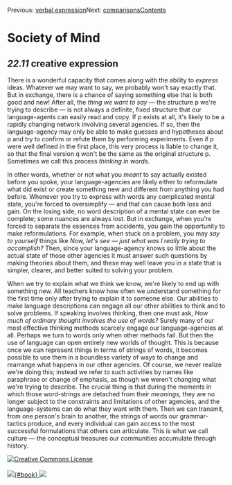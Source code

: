 <div class="chapnav">

<span class="prev">Previous: [verbal
expression](./som-22.10.html)</span><span class="next">Next:
[comparisons](./som-23.html)</span><span
class="contents">[Contents](index.html)</span>
<div class="titlebar">

Society of Mind
===============

</div>

</div>

*22.11* creative expression
---------------------------

There is a wonderful capacity that comes along with the ability to
*express* ideas. Whatever we may want to say, we probably won't say
exactly that. But in exchange, there is a chance of saying something
else that is both good and new! After all, the *thing we want to say* —
the structure p we're trying to describe — is not always a definite,
fixed structure that our language-agents can easily read and copy. If p
exists at all, it's likely to be a rapidly changing network involving
several agencies. If so, then the language-agency may only be able to
make guesses and hypotheses about p and try to confirm or refute them by
performing experiments. Even if p were well defined in the first place,
this very process is liable to change it, so that the final version q
won't be the same as the original structure p. Sometimes we call this
process *thinking in words.*

In other words, whether or not what you *meant* to say actually existed
before you spoke, your language-agencies are likely either to
reformulate what did exist or create something new and different from
anything you had before. Whenever you try to express with words any
complicated mental state, you're forced to oversimplify — and that can
cause both loss and gain. On the losing side, no word description of a
mental state can ever be complete; some nuances are always lost. But in
exchange, when you're forced to separate the essences from accidents,
you gain the opportunity to make reformulations. For example, when stuck
on a problem, you may *say to yourself* things like *Now, let's see —
just what was I really trying to accomplish?* Then, since your
language-agency knows so little about the actual state of those other
agencies it must answer such questions by making theories about them,
and these may well leave you in a state that is simpler, clearer, and
better suited to solving your problem.

When we try to explain what we think we know, we're likely to end up
with something new. All teachers know how often we understand something
for the first time only after trying to explain it to someone else. Our
abilities to make language descriptions can engage all our other
abilities to think and to solve problems. If speaking involves thinking,
then one must ask, *How much of ordinary thought involves the use of
words?* Surely many of our most effective thinking methods scarcely
engage our language-agencies at all. Perhaps we turn to words only when
other methods fail. But then the use of language can open entirely new
worlds of thought. This is because once we can represent things in terms
of strings of words, it becomes possible to use them in a boundless
variety of ways to change and rearrange what happens in our other
agencies. Of course, we never realize we're doing this; instead we refer
to such activities by names like paraphrase or change of emphasis, as
though we weren't changing what we're trying to describe. The crucial
thing is that during the moments in which those word-strings are
detached from their *meanings,* they are no longer subject to the
constraints and limitations of other agencies, and the language-systems
can do what they want with them. Then we can transmit, from one person's
brain to another, the strings of words our grammar-tactics produce, and
every individual can gain access to the most successful formulations
that others can articulate. This is what we call culture — the
conceptual treasures our communities accumulate through history.

<div class="footer">

[![Creative Commons
License](http://i.creativecommons.org/l/by-nc-sa/3.0/80x15.png)](http://creativecommons.org/licenses/by-nc-sa/3.0/deed.en_US)\
\
[![](./images/som_book.jpeg){#book}
![](./images/a_logo_17.gif)](http://www.amazon.com/gp/product/0671657135?ie=UTF8&camp=1789&creativeASIN=0671657135&linkCode=xm2&tag=marvinminsky)

</div>
